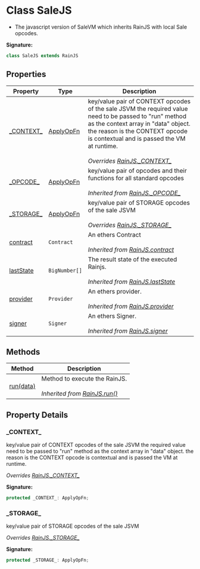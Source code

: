 
# Class SaleJS

- The javascript version of SaleVM which inherits RainJS with local Sale opcodes.

<b>Signature:</b>

```typescript
class SaleJS extends RainJS 
```

## Properties

|  Property | Type | Description |
|  --- | --- | --- |
|  [\_CONTEXT\_](./salejs.md#_CONTEXT_-property) | [ApplyOpFn](../interfaces/applyopfn.md) | key/value pair of CONTEXT opcodes of the sale JSVM the required value need to be passed to "run" method as the context array in "data" object. the reason is the CONTEXT opcode is contextual and is passed the VM at runtime.<br></br>*Overrides [RainJS.\_CONTEXT\_](./rainjs.md#_CONTEXT_-property)* |
|  [\_OPCODE\_](./rainjs.md#_OPCODE_-property) | [ApplyOpFn](../interfaces/applyopfn.md) | key/value pair of opcodes and their functions for all standard opcodes<br></br>*Inherited from [RainJS.\_OPCODE\_](./rainjs.md#_OPCODE_-property)* |
|  [\_STORAGE\_](./salejs.md#_STORAGE_-property) | [ApplyOpFn](../interfaces/applyopfn.md) | key/value pair of STORAGE opcodes of the sale JSVM<br></br>*Overrides [RainJS.\_STORAGE\_](./rainjs.md#_STORAGE_-property)* |
|  [contract](./rainjs.md#contract-property) | `Contract` | An ethers Contract<br></br>*Inherited from [RainJS.contract](./rainjs.md#contract-property)* |
|  [lastState](./rainjs.md#lastState-property) | `BigNumber[]` | The result state of the executed Rainjs.<br></br>*Inherited from [RainJS.lastState](./rainjs.md#lastState-property)* |
|  [provider](./rainjs.md#provider-property) | `Provider` | An ethers provider.<br></br>*Inherited from [RainJS.provider](./rainjs.md#provider-property)* |
|  [signer](./rainjs.md#signer-property) | `Signer` | An ethers Signer.<br></br>*Inherited from [RainJS.signer](./rainjs.md#signer-property)* |

## Methods

|  Method | Description |
|  --- | --- |
|  [run(data)](./rainjs.md#run-method-1) | Method to execute the RainJS.<br></br>*Inherited from [RainJS.run()](./rainjs.md#run-method-1)* |

## Property Details

<a id="_CONTEXT_-property"></a>

### \_CONTEXT\_

key/value pair of CONTEXT opcodes of the sale JSVM the required value need to be passed to "run" method as the context array in "data" object. the reason is the CONTEXT opcode is contextual and is passed the VM at runtime.

*Overrides [RainJS.\_CONTEXT\_](./rainjs.md#_CONTEXT_-property)*

<b>Signature:</b>

```typescript
protected _CONTEXT_: ApplyOpFn;
```

<a id="_STORAGE_-property"></a>

### \_STORAGE\_

key/value pair of STORAGE opcodes of the sale JSVM

*Overrides [RainJS.\_STORAGE\_](./rainjs.md#_STORAGE_-property)*

<b>Signature:</b>

```typescript
protected _STORAGE_: ApplyOpFn;
```
